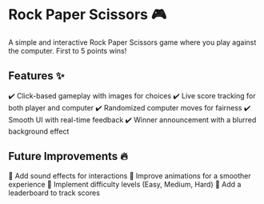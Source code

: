 # Rock Paper Scissors 🎮
A simple and interactive Rock Paper Scissors game where you play against the computer. First to 5 points wins!

## Features ✨
✔️ Click-based gameplay with images for choices
✔️ Live score tracking for both player and computer
✔️ Randomized computer moves for fairness
✔️ Smooth UI with real-time feedback
✔️ Winner announcement with a blurred background effect


## Future Improvements 🔥
🔹 Add sound effects for interactions
🔹 Improve animations for a smoother experience
🔹 Implement difficulty levels (Easy, Medium, Hard)
🔹 Add a leaderboard to track scores